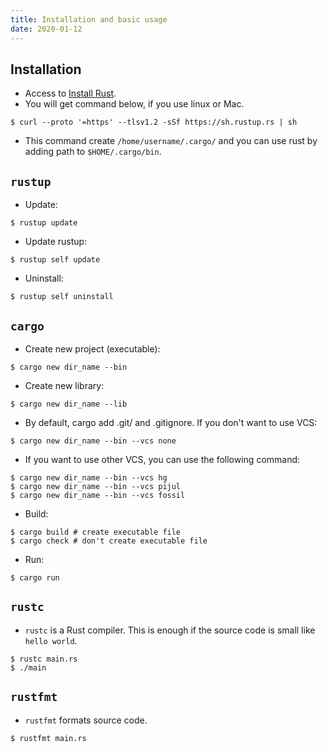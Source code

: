 ```yaml
---
title: Installation and basic usage
date: 2020-01-12
---
```


## Installation
- Access to [Install Rust](https://www.rust-lang.org/tools/install).
- You will get command below, if you use linux or Mac.

```
$ curl --proto '=https' --tlsv1.2 -sSf https://sh.rustup.rs | sh
```

- This command create `/home/username/.cargo/` and you can use rust by adding path to `$HOME/.cargo/bin`.

## `rustup`
- Update:

```
$ rustup update
```

- Update rustup:

```
$ rustup self update
```

- Uninstall:

```
$ rustup self uninstall
```

## `cargo`
- Create new project (executable):

```
$ cargo new dir_name --bin
```

- Create new library:

```
$ cargo new dir_name --lib
```

- By default, cargo add .git/ and .gitignore. If you don't want to use VCS:

```
$ cargo new dir_name --bin --vcs none
```

- If you want to use other VCS, you can use the following command:

```
$ cargo new dir_name --bin --vcs hg
$ cargo new dir_name --bin --vcs pijul
$ cargo new dir_name --bin --vcs fossil
```

- Build:

```
$ cargo build # create executable file
$ cargo check # don't create executable file
```

- Run:

```
$ cargo run
```

## `rustc`
- `rustc` is a Rust compiler. This is enough if the source code is small like `hello world`.

```
$ rustc main.rs
$ ./main
```

## `rustfmt`
- `rustfmt` formats source code.

```
$ rustfmt main.rs
```

